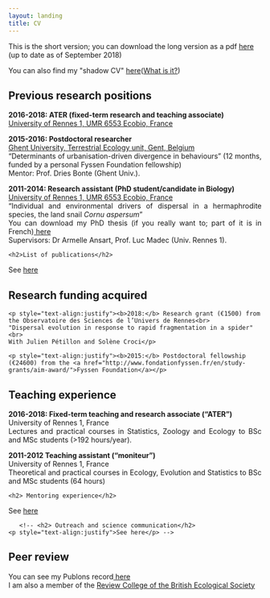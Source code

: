 ```yaml
---
layout: landing
title: CV
---
```


This is the short version; you can download the long version as a pdf [here](/files/CVMaxime%20DAHIREL_EN_2018.pdf) (up to date as of September 2018)

You can also find my "shadow CV" [here](https://docs.google.com/spreadsheets/d/1efUgL-gGpwHfMVq3sprzAPMz0L3C8fU_u6dqADEf6DM/edit#gid=0)([What is it?](https://dynamicecology.wordpress.com/2012/07/10/my-shadow-cv/)) 

## Previous research positions

  <p style="text-align:justify"><b>2016-2018: ATER (fixed-term research and teaching associate)</b><br>
	  <a href= "https://ecobio.univ-rennes1.fr/">University of Rennes 1, UMR 6553 Ecobio, France</a><br></p>

  <p style="text-align:justify"><b>2015-2016: Postdoctoral researcher</b><br>
    <a href="http://www.ecology.ugent.be/terec/home.php">Ghent University, Terrestrial Ecology unit, Gent, Belgium</a><br>
    “Determinants of urbanisation-driven divergence in behaviours” (12 months, funded by a personal Fyssen Foundation fellowship)<br>
    Mentor: Prof. Dries Bonte (Ghent Univ.).</p>

  <p style="text-align:justify"><b>2011-2014: Research assistant (PhD student/candidate in Biology)</b><br>
    <a href= "https://ecobio.univ-rennes1.fr/">University of Rennes 1, UMR 6553 Ecobio, France</a><br>
    “Individual and environmental drivers of dispersal in a hermaphrodite species, the land snail <i>Cornu aspersum</i>”<br>
	You can download my PhD thesis (if you really want to; part of it is in French)<a href = "http://www.theses.fr/en/2014REN1S068" > here</a><br>
    Supervisors: Dr Armelle Ansart, Prof. Luc Madec (Univ. Rennes 1).</p>
    
    <h2>List of publications</h2>
<p style="text-align:justify"> See <a href="https://mdahirel.github.io/publications">here</a></p>

## Research funding acquired

	<p style="text-align:justify"><b>2018:</b> Research grant (€1500) from the Observatoire des Sciences de l’Univers de Rennes<br>
	"Dispersal evolution in response to rapid fragmentation in a spider"<br>
	With Julien Pétillon and Solène Croci</p>

	<p style="text-align:justify"><b>2015:</b> Postdoctoral fellowship (€24600) from the <a href="http://www.fondationfyssen.fr/en/study-grants/aim-award/">Fyssen Foundation</a></p>


<h2>Teaching experience</h2>
  <p style="text-align:justify"><b>2016-2018: Fixed-term teaching and research associate (“ATER”)</b><br>
University of Rennes 1, France<br>
  Lectures and practical courses in Statistics, Zoology and Ecology to BSc and MSc students (>192 hours/year).</p>
 
  <p style="text-align:justify"><b>2011-2012 Teaching assistant (“moniteur”)</b><br>
University of Rennes 1, France<br>
  Theoretical and practical courses in Ecology, Evolution and Statistics to BSc and MSc students (64 hours)</p>

    <h2> Mentoring experience</h2>
<p style="text-align:justify">See <a href="https://mdahirel.github.io/mentoring">here</a></p>
    
       <!-- <h2> Outreach and science communication</h2>
    <p style="text-align:justify">See here</p> -->

<h2>Peer review</h2>
	<p style="text-align:justify">You can see my Publons record<a href="https://publons.com/author/1196421/maxime-dahirel"> here</a><br>
		I am also a member of the <a href="https://www.britishecologicalsociety.org/funding/bes-review-college/"> Review College of the British Ecological Society</a></p>

